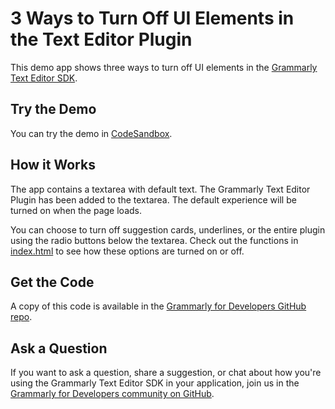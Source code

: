 # 3 Ways to Turn Off UI Elements in the Text Editor Plugin

This demo app shows three ways to turn off UI elements in the [Grammarly Text Editor SDK](https://developer.grammarly.com/).

## Try the Demo

You can try the demo in [CodeSandbox](https://codesandbox.io/s/github/grammarly/grammarly-for-developers/tree/main/examples/editor-sdk-turn-off-ui-elements?file=/public/index.html).

## How it Works

The app contains a textarea with default text. The Grammarly Text Editor Plugin has been added to the textarea. The default experience will be turned on when the page loads.

You can choose to turn off suggestion cards, underlines, or the entire plugin using the radio buttons below the textarea. Check out the functions in [index.html](./public/index.html) to see how these options are turned on or off.

## Get the Code

A copy of this code is available in the [Grammarly for Developers GitHub repo](https://github.com/grammarly/grammarly-for-developers/tree/main/examples/editor-sdk-turn-off-ui-elements).

## Ask a Question

If you want to ask a question, share a suggestion, or chat about how you're using the Grammarly Text Editor SDK in your application, join us in the [Grammarly for Developers community on GitHub](https://github.com/grammarly/grammarly-for-developers/discussions).
